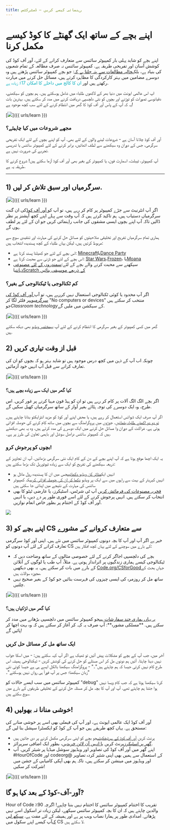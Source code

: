 ```yaml
---
title: رہنمائی کیسے کریں – ڈسٹرکٹس
---
```


# اپنے بچے کے ساتھ ایک گھنٹے کا کوڈ کیسے مکمل کرنا
اپنے بچے کو شاید پہلی بار کمپیوٹر سائنس سے متعارف کرانے کے لئے، آور آف کوڈ کی کوشش آسان اور تفریحی طریقہ ہے. کمپیوٹر سائنس نہ صرف مطالعہ کے تمام شعبوں کی بنیاد ہے، بلکہ<a href="https://medium.com/@codeorg/cs-helps-students-outperform-in-school-college-and-workplace-66dd64a69536">حالیہ مطالعات سے پتہ چلتا ہے کہ</a>: جو بچے کمپیوٹر سائنس پڑھتے ہیں وہ دوسرے مضامین میں بہتر کارکردگی کا مظاہرہ کرتے ہیں، مسائل حل کرنے میں مہارت رکھتے ہیں اور <font color="00adbc">ان کا کالج میں داخلے کا امکان 17٪ زیادہ ہے</font>.

اپ اس عالمی ایونٹ میں دنیا بھر کے لاکھوں طلباء میں شامل ہوسکتے ہیں. ہم بچوں کو سیکھنے، دقیانوسی تصورات کو توڑنے اور بچوں کو نئی دلچسپی دریافت کرنے میں مدد کر سکتے ہیں. بہترین بات یہ کہ آپ کے پاس آور آف کوڈ کا گھر میں انتظام کرنے کے لئے سب کچھ موجود ہے!

[<img src="/images/fit-600/Marketing/mother-helping-her-daughter-use-a-laptop-4260325.jpg" />]({{ urls/learn }})

<h3>مجھے شروعات میں کیا چاہیئے؟</h3>
آور آف کوڈ چلانا آسان ہے - شروعات لینے والوں کے لئے بھی. آپ کو اپنے بچوں کے لئے ایک تفریحی سرگرمی، جس کے دوران وہ سیکھنے سے لطف اٹھائیں، برابر کرنے کے لئے کمپیوٹر سائنس یا تدریسی تجربے کی ضرورت نہیں ہے.

آپ کمپیوٹر، ٹیبلٹ، اسمارٹ فون، یا کمپیوٹر کے بغیر بھی آور آف کوڈ آزما سکتے ہیں! شروع کرنے کا طریقہ یہ ہے.

***

## 1) سرگرمیاں اور سبق تلاش کر لیں.

[<img src="/images/fit-600/tutorials.png" />]({{ urls/learn }})

اگر آپ انٹرنیٹ سے جڑے کمپیوٹر پر کام کر رہے ہیں، تو آپ کو<a href="https://hourofcode.com/us/learn"> آور آف کوڈ</a>کی ان گنت سرگرمیاں دستیاب ہیں. ہم تاکید کرتے ہیں کہ آپ وقت سے پہلے اپنے کچھ آپشنز پر نظر ڈالیں تاکہ آپ اپنے بچوں ایسی مشقوں کی جانب راہنمائی کریں جو ان کے لئے پر لطف ہوں گے.

ہماری تمام سرگرمیاں تفریح اور تخلیقی صلاحیتوں کو مسائل حل کرنے کی مہارت اور تنقیدی سوچ سے مربوط کرتیں ہیں، لیکن یہاں طلباء کے کچھ پسندیدہ انتخاب ہیں:

- اس بچے کے لئے جو کھیلنا پسند کرتا ہے: <a href="https://code.org/minecraft">Minecraft</a>یا<a href="https://code.org/dance">Dance Party</a>
- اس بچے کے لئے جو ڈزنی سے محبت کرتا ہے: <a href="https://code.org/starwars">Star Wars</a>،<a href="https://studio.code.org/s/frozen/lesson/1/puzzle/1">Frozen</a>، یا<a href="https://partners.disney.com/hour-of-code?cds&cmp=vanity%7Cnatural%7Cus%7Cmoanahoc%7C">Moana</a>
- سیکھنے سے محبت کرنے والے بچے کے لئے:<a href="https://code.org/oceans">سمندروں کے لئے مصنوعی ذہانت</a>یا<a href="https://scratch.mit.edu/projects/editor/?tutorial=music&utm_source=codeorg">Scratch کے ذریعے موسیقی بنائیں</a>

<h3>کم ٹکنالوجی یا ٹیکنالوجی کے بغیر؟</h3>
اگر آپ محدود یا کوئی ٹکنالوجی استعمال نہیں کررہے ہیں، تو آپ<a href="https://hourofcode.com/us/learn"> آور آف کوڈ  کی سرگرمیوں</a>پر فلٹر لگا کر "No computers or devices" منتخب کر سکتے ہیں جو<em>Classroom technology</em>کے سیکشن میں ملیں گے.

[<img src="/images/fit-500/Marketing/filtering-activities-hoc.jpg" />]({{ urls/learn }})

گھر میں کسی کمپیوٹر کے بغیر سرگرمی کا انتظام کرنے کے لئے آپ یہ<a href="https://www.youtube.com/playlist?list=PLzdnOPI1iJNcpfa4LtbaIl35gqir_5XUu">مختصر ویڈیو</a> بھی دیکھ سکتے ہیں.

## 2) قبل از وقت تیاری کریں
چونکہ اب آپ کے ذہن میں کچھ درس موجود ہیں تو شاید بہتر ہو کہ بچوں کو ان کی تعارف کرانے سے قبل آپ انہیں خود آزمائیں.

[<img src="/images/fit-600/Marketing/father-and-children-looking-at-a-laptop-4260749.jpg" />]({{ urls/learn }})

<h3>کیا گھر میں ایک سے زیادہ بچے ہیں؟</h3>
اگر بچے الگ الگ آلات پر کام کر رہے ہیں تو ان کو ہیڈ فون مہیا کرنے پر غور کریں. اس طرح، وہ ایک دوسرے کی توجہ ہٹائے بغیر آواز کے ساتھ سرگرمیاں کھیل سکیں گے.

اگر آپ صرف ایک ڈیوائس استعمال کر رہے ہیں، یا محض اپنے آور کوڈ کو مزید انٹرایکٹو بنانا چاہتے ہیں, <a href="https://www.youtube.com/watch?v=vgkahOzFH2Q">تو دو دو اکھٹے طلباء بٹھائیں</a>. جوڑوں میں پروگرامنگ سے بچوں میں ساتھ کام کرنے کی حوصلہ افزائی ہوتی ہے. شراکت کے دوران وا مسائل حل کرنے میں ایک دوسرے کی مدد کرتے ہیں. وہ یہ بھی دیکھتے ہیں کہ کمپیوٹر سائنس دراصل سوشل اور باہمی تعاون کی طرز پر ہے۔.

<h3>بچوں کو پرجوش کرو! </h3>
یہ ایک اچھا موقع ہوتا ہے کہ آپ اپنے بچے کے دن کے کام ایک نئی سرگرمی بڑھائیں. آپ ان تجاویز کے ذریعہ سیکھنے کی تفریح کو ایک سے زیادہ ٹیوٹوریل تک بڑھا سکتے ہیں:

- انہیں ایک<a href="https://www.youtube.com/playlist?list=PLzdnOPI1iJNcadqJAZnbDYShie4gLZQQJ">متاثر کن ویڈیو دکھائیں</a>جس میں ان کا پسندیدہ رول ماڈل ہو
- انہیں کیریئر کے بہت سے راہوں میں سے ایک پر ویڈیو <a href="https://www.youtube.com/playlist?list=PLzdnOPI1iJNfpD8i4Sx7U0y2MccnrNZuP">دکھا کر ان کی حوصلہ افزائی کریں</a>کہ کمپیوٹر سائنس کی مہارت کے نتیجے میں اپنائی جا سکتی ہیں
- <a href="https://store.code.org/">فخریہ مصنوعات کی فرمائش کریں</a> آپ ٹی شرٹس، اسٹیکرز، یا عارضی ٹیٹو کا بھی انتخاب کر سکتے ہیں. انہیں پرجوش کرنے کے لئے اسے فوری طور پر دے دیں، یا انہیں آور آف کوڈ کے اختتام پر بطور خاص انعام نوازیں.

<a href="https://store.code.org/" target="_blank"><img src="/images/fit-500/Marketing/hourofcodestore.jpg"></a>

## 3) اپنے بچے کو CS سے متعارف کروانے کے مشورے

خیر ہے اگر آپ اور آپ کا بچہ دونوں کمپیوٹر سائنس میں نئے ہیں. اپنی آور کوڈ سرگرمی تعارف کرانے کے لئے آپ دونوں کو CS کے بارے میں سوچنے کے لئے یہاں کچھ افکار ہیں:

- بچے کی دلچسپی اجاگر کرنے کے لئے خصوصی مثالوں کے ساتھ و‌ضاحت دیں کہ ٹیکنالوجی کیسے ہماری زندگیوں پر اثرانداز ہوتی ہے. مثلاً، آپ طب یا لوگوں کے آنلائن کے بارے میں بات کر سکتے ہیں. یہ بھی دیکھیں <a href="https://code.org/csforgood">Code.org/CSforGood</a>جہاں بحث کے مجوزہ سوالات ہیں.
- ساتھ مل کر روزمرہ کی ایسی چیزوں کی فہرست بنائیں جو کوڈ کے بغیر صحیح نہیں چلتیں.

[<img src="/images/fit-600/Marketing/girl-sitting-on-sofa-while-using-tablet-computer-4144035.jpg" />]({{ urls/learn }})

<h3>کیا گھر میں لڑکیاں ہیں؟</h3>
<a href="https://code.org/girls">یہ یہاں ہماری چند سفارشات ہیں</a>جو کمپیوٹر سائنس میں دلچسپی بڑھانے میں مدد کر سکتے ہیں. **مسلکی مشورہ**: آپ صرف یہ کہہ کر آغاز کر سکتے ہیں کہ وہ بہت اچھا کر پائیں گے!

<h3>ایک ساتھ مل کر مسائل حل کریں</h3>
آخر میں، جب آپ کے بچے کو مشکلات پیش آئیں تو ٹھیک ہے اگر آپ کہہ سکتے ہیں:
- میں اسکا جواب نہیں دینا چاہتا. آئیں ہم دونوں مل کر اس مسئلے کو حل کرنے کی کوشش کریں
- ٹیکنالوجی ہمیشہ اس طرح کام نہیں کرتی جیسا کہ ہم چاہتے ہیں"۔"
- پروگرامنگ سیکھنا بالکل ایسے ہی ہے جیسا کوئی نئی زبان سیکھنا؛ جس پر آپ فوراً ہی رواں نہیں ہوسکتے"۔"

کمپیوٹر سائنس میں سب ایسے حالات کو "debug" کرنا سیکھنا ہوتا ہے کہ جب کام ویسا نہیں ہوا جتنا ہم چاہتے تھے. آپ اور آپ کا بچہ مل کر مسئلہ حل کرنے کے تخلیقی طریقوں کے بارے میں سوچ سکتے ہیں.


## 4) خوشی منانا نہ بھولیں!

آور آف کوڈ ایک عالمی ایونٹ ہے، اور آپ کی فیملی بھی اسے پر خوشی منانے کی مستحق ہے. یہاں کچھ طریقے ہیں جو آپ کے کوڈ کو ایکسٹرا سپشل بنا لیں گے:

- پرنٹ کریں <a href="https://staging.code.org/certificates">آور آف کوڈ کے سرٹیفکیٹس</a>جو بچے کو اپنی سرگرمی مکمل کرنے پر دی جاتیں ہیں
- <a href="https://staging.hourofcode.com/us/promote/resources#stickers">گھر پر اسٹیکرز</a>پرنٹ کریں <a href="https://store.code.org/">یا انہیں آن لائن خریدیں</a>، بطور ایک اضافی سرپرائز.
- اپنے گھر میں آور آف کوڈ کی تصاویر اور ویڈیوز سوشل میڈیا پر شیئر کریں. آپ #HourOfCode اور codeorg@ کے استعمال سے ہمیں بھی اپنی شئیر کردہ تصاویر اور ویڈیوز میں مینشن کر سکتے ہیں، تاکہ ہم بھی آپکی کامیابی کے جشن میں شرکت کر سکیں!

[<img src="/images/fit-600/Marketing/g8TUlHzF.jpeg" />]({{ urls/learn }})

<h2>آور-آف-کوڈ کے بعد کیا ہو گا?</h2>

Hour of Code تقریب کا اختتام کمپیوٹر سائنس کا اختتام نہیں بننا چاہیے! اگرچہ 90٪ والدین چاہتے ہیں کہ ان کا بچہ کمپیوٹر سائنس سیکھے، لیکن زیادہ تر اسکول اسے نہیں پڑھاتے. امدادی طور پر ہمارا نصاب ویب پر ہے اور ہمیشہ کے لئے مفت ہے. <a href="https://code.org/yourschool">سیکھ لیں کہ</a>آپ کیسے اپنے سکول میں CS لا سکتے ہیں.